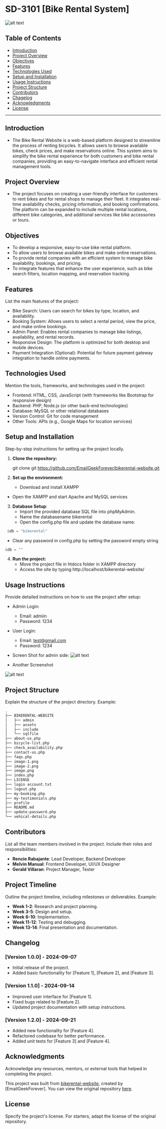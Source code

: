 
# SD-3101 [Bike Rental System]

![alt text](image.png)

## Table of Contents
- [Introduction](#introduction)
- [Project Overview](#project-overview)
- [Objectives](#objectives)
- [Features](#features)
- [Technologies Used](#technologies-used)
- [Setup and Installation](#setup-and-installation)
- [Usage Instructions](#usage-instructions)
- [Project Structure](#project-structure)
- [Contributors](#contributors)
- [Chagelog](#changelog)
- [Acknowledgments](#acknowledgments)
- [License](#license)

---

## Introduction
- The Bike Rental Website is a web-based platform designed to streamline the process of renting bicycles. It allows users to browse available bikes, check prices, and make reservations online. This system aims to simplify the bike rental experience for both customers and bike rental companies, providing an easy-to-navigate interface and efficient rental management tools.

## Project Overview
- The project focuses on creating a user-friendly interface for customers to rent bikes and for rental shops to manage their fleet. It integrates real-time availability checks, pricing information, and booking confirmations. The platform can be expanded to include multiple rental locations, different bike categories, and additional services like bike accessories or tours.

## Objectives
- To develop a responsive, easy-to-use bike rental platform.
- To allow users to browse available bikes and make online reservations.
- To provide rental companies with an efficient system to manage bike availability, bookings, and pricing.
- To integrate features that enhance the user experience, such as bike search filters, location mapping, and reservation tracking.

## Features
List the main features of the project:
- Bike Search: Users can search for bikes by type, location, and availability.
- Booking System: Allows users to select a rental period, view the price, and make online bookings.
- Admin Panel: Enables rental companies to manage bike listings, availability, and rental records.
- Responsive Design: The platform is optimized for both desktop and mobile devices.
- Payment Integration (Optional): Potential for future payment gateway integration to handle online payments.

## Technologies Used
Mention the tools, frameworks, and technologies used in the project:
- Frontend: HTML, CSS, JavaScript (with frameworks like Bootstrap for responsive design)
- Backend: PHP, Node.js (or other back-end technologies)
- Database: MySQL or other relational databases
- Version Control: Git for code management
- Other Tools: APIs (e.g., Google Maps for location services)

## Setup and Installation
Step-by-step instructions for setting up the project locally.

1. **Clone the repository:**

   git clone git https://github.com/EmailGeekForever/bikerental-website.git
   
2. **Set up the environment:**
	- Download and install XAMPP
  - Open the XAMPP and start Apache and MySQL services

3. **Database Setup**:
   - Import the provided database SQL file into phpMyAdmin.
   - Name the databasename bikerental
   - Open the config.php file and update the database name:
  ```php
   &db = "bikerental"
   ```
   - Clear any password in config.php by setting the password empty string
   ```php
   &db = ""
   ```
   
4. **Run the project:**
   - Move the project file in htdocs folder in XAMPP directory
   - Access the site by typing http://localhost/bikerental-website/



## Usage Instructions
Provide detailed instructions on how to use the project after setup:
- Admin Login:
  - Email: admiin
  - Password: 1234
- User Login:
  - Email: test@gmail.com
  - Password: 1234

- Screen Shot for admin side:
![alt text](image-1.png)

- Another Screenshot

![alt text](image-2.png)
## Project Structure
Explain the structure of the project directory. Example:
```bash
.
├── BIKERENTAL-WEBSITE
│   ├── admin
│   ├── assets
│   ├── include
│   └── sqlfile
├── about-us.php
├── bicycle-list.php
├── check_availability.php
├── contact-us.php
├── faqs.php
├── image-1.png
├── image-2.png
├── image.png
├── index.php
├── LICENSE
├── login account.txt
├── logout.php
├── my-booking.php
├── my-testimonials.php
├── profile
├── README.md
├── update-password.php
└── vehical-details.php
```

## Contributors

List all the team members involved in the project. Include their roles and responsibilities:

- **Rencie Rabajante**: Lead Developer, Backend Developer
- **Melvin Manual**: Frontend Developer, UI/UX Designer
- **Gerald Villaran**: Project Manager, Tester

## Project Timeline

Outline the project timeline, including milestones or deliverables. Example:

- **Week 1-2**: Research and project planning.
- **Week 3-5**: Design and setup.
- **Week 6-10**: Implementation.
- **Week 11-12**: Testing and debugging.
- **Week 13-14**: Final presentation and documentation.

## Changelog

### [Version 1.0.0] - 2024-09-07
- Initial release of the project.
- Added basic functionality for [Feature 1], [Feature 2], and [Feature 3].

### [Version 1.1.0] - 2024-09-14
- Improved user interface for [Feature 1].
- Fixed bugs related to [Feature 2].
- Updated project documentation with setup instructions.

### [Version 1.2.0] - 2024-09-21
- Added new functionality for [Feature 4].
- Refactored codebase for better performance.
- Added unit tests for [Feature 3] and [Feature 4].


## Acknowledgments

Acknowledge any resources, mentors, or external tools that helped in completing the project.

This project was built from [bikerental-website](https://github.com/EmailGeekForever/bikerental-website), created by [EmailGeekForever]. You can view the original repository [here](https://github.com/EmailGeekForever/bikerental-website).

## License

Specify the project's license. For starters, adapt the license of the original repository.
